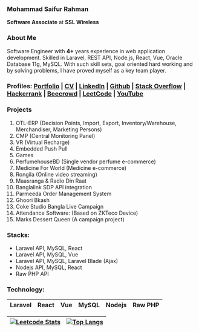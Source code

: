 ###  Mohammad Saifur Rahman
**Software Associate** at **SSL Wireless**

### About Me
Software Engineer with **4+** years experience in web application development. Skilled in Laravel, REST API, Node.js, React, Vue, Oracle Database 11g, MySQL. With such skill sets, goal oriented hard working and by solving problems, I have proved myself as a key team player.

### Profiles: [Portfolio](https://saifurrahman.my.canva.site) | [CV](https://docs.google.com/document/d/1txBCiMjPqH7GR8FDMQMAw09vemsB-nJb/edit?usp=sharing&ouid=113622980255867007734&rtpof=true&sd=true) | [LinkedIn](https://www.linkedin.com/in/saifurrahman1193/) | [Github](https://github.com/saifurrahman1193/saifurrahman1193) | [Stack Overflow](https://stackoverflow.com/users/14350717/md-saifur-rahman) | [Hackerrank](https://www.hackerrank.com/saifur_rahman111) | [Beecrowd](https://www.beecrowd.com.br/judge/en/profile/18847) | [LeetCode](https://leetcode.com/saifurrahman1193) | [YouTube](https://www.youtube.com/playlist?list=PLwJWgDKTF5-xdQttKl7cRx8Yhukv7Ilmg) 

### Projects 
1. OTL-ERP (Decision Points, Import, Export, Inventory/Warehouse, Merchandiser, Marketing Persons)
2. CMP (Central Monitoring Panel)
3. VR (Virtual Recharge)
4. Embedded Push Pull
5. Games
6. PerfumehouseBD (Single vendor perfume e-commerce)
7. Medicine For World (Medicine e-commerce)
8. Rongila (Online video streaming)
9. Maasranga & Radio Din Raat 
10. Banglalink SDP API integration
11. Parmeeda Order Management System
12. Ghoori Bkash
13. Coke Studio Bangla Live Campaign
14. Attendance Software: (Based on ZKTeco Device)
15. Marks Dessert Queen (A campaign project)




### Stacks:
- Laravel API, MySQL, React
- Laravel API, MySQL, Vue        
- Laravel API, MySQL, Laravel Blade (Ajax)
- Nodejs API, MySQL, React
- Raw PHP API


### Technology:


|Laravel|React|Vue|MySQL|Nodejs|Raw PHP |
|-|-|-|-|-|-|
 
 
|[![Leetcode Stats](https://leetcard.jacoblin.cool/saifurrahman1193?ext=activity&theme=nord)](https://leetcode.com/saifurrahman1193)|[![Top Langs](https://github-readme-stats.vercel.app/api/top-langs/?username=saifurrahman1193&hide=javascript,html,scss,stylus,blade,jupyter%20notebook,python,css&theme=algolia&show_icons=true)]([https://github.com/anuraghazra/github-readme-stats](https://github.com/saifurrahman1193))|
|-|-|



